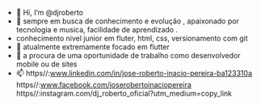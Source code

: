 - 👋 Hi, I’m @djroberto
- 👀  sempre em busca de conhecimento e evolução , apaixonado por tecnologia e  musica, facilidade de aprendizado .
- conhecimento nivel junior em fluter, html, css, versionamento com git 
- 🌱  atualmente extremamente focado em flutter 
- 💞️  a procura de uma oportunidade de trabalho como desenvolvedor  mobile ou  de sites
- 📫  https//:www.linkedin.com/in/jose-roberto-inacio-pereira-ba123310a
      https//:www.facebook.com/joserobertoinaciopereira
      https//:instagram.com/dj_roberto_oficial?utm_medium=copy_link

<!---
djroberto/djroberto is a ✨ special ✨ repository because its `README.md` (this file) appears on your GitHub profile.
You can click the Preview link to take a look at your changes.
--->
